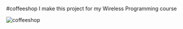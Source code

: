 #coffeeshop
I make this project for my Wireless Programming course


![coffeeshop](https://github.com/pritomsh/android_coffee_shop/assets/58429037/c9a1f85d-168e-49fd-82e6-d4fdc9640724)

